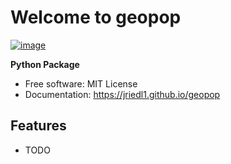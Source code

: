 # Welcome to geopop


[![image](https://img.shields.io/pypi/v/geopop.svg)](https://pypi.python.org/pypi/geopop)


**Python Package**


-   Free software: MIT License
-   Documentation: <https://jriedl1.github.io/geopop>


## Features

-   TODO
